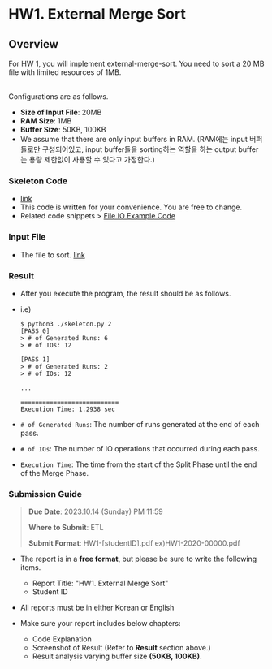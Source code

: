 # HW1. External Merge Sort 

## Overview

For HW 1, you will implement external-merge-sort. You need to sort a 20 MB file with limited resources of 1MB.

<br/>
Configurations are as follows.

- **Size of Input File**: 20MB
- **RAM Size**: 1MB
- **Buffer Size**: 50KB, 100KB
- We assume that there are only input buffers in RAM. (RAM에는 input 버퍼들로만 구성되어있고, input buffer들을 sorting하는 역할을 하는 output buffer는 용량 제한없이 사용할 수 있다고 가정한다.)



### Skeleton Code
- [link](./skeleton.py)
- This code is written for your convenience. You are free to change.
- Related code snippets > [File IO Example Code](./code-snippet.md)



### Input File
- The file to sort. [link](./input_file.txt)



### Result
- After you execute the program, the result should be as follows.
- i.e)
    ```
    $ python3 ./skeleton.py 2
    [PASS 0]
    > # of Generated Runs: 6
    > # of IOs: 12

    [PASS 1]
    > # of Generated Runs: 2
    > # of IOs: 12

    ...

    ===========================
    Execution Time: 1.2938 sec
    ```

- `# of Generated Runs`: The number of runs generated at the end of each pass.
- `# of IOs`: The number of IO operations that occurred during each pass. 
- `Execution Time`: The time from the start of the Split Phase until the end of the Merge Phase.


### Submission Guide
> **Due Date**: 2023.10.14 (Sunday) PM 11:59
>
> **Where to Submit**: ETL
>
> **Submit Format**: HW1-[studentID].pdf    ex)HW1-2020-00000.pdf

- The report is in a **free format**, but please be sure to write the following items.
  - Report Title:   "HW1. External Merge Sort"
  - Student ID
  
- All reports must be in either Korean or English
- Make sure your report includes below chapters:
  - Code Explanation
  - Screenshot of Result (Refer to **Result** section above.)
  - Result analysis varying buffer size **(50KB, 100KB)**.

  
